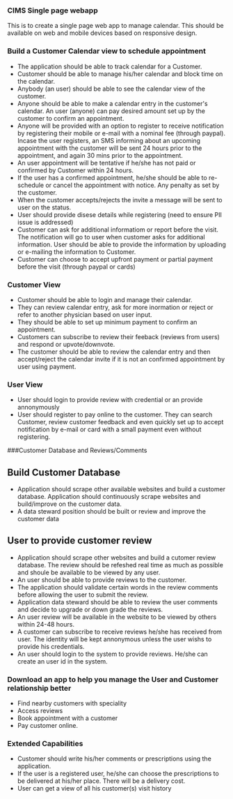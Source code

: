### CIMS Single page webapp

This is to create a single page web app to manage calendar. This should be available on web and mobile devices based
on responsive design.

### Build a Customer Calendar view to schedule appointment

* The application should be able to track calendar for a Customer.
* Customer should be able to manage his/her calendar and block time on the calendar.
* Anybody (an user) should be able to see the calendar view of the customer.
* Anyone should be able to make a calendar entry in the customer's calendar. An user (anyone) can pay desired amount
  set up by the customer to confirm an appointment.
* Anyone will be provided with an option to register to receive notification by registering their
     mobile or e-mail with a nominal fee (through paypal). Incase the user registers, an SMS informing about an upcoming
     appointment with the customer will be sent 24 hours prior to the appointment, and again 30 mins prior to the appointment.
* An user appointment will be tentative if he/she has not paid or confirmed by Customer within 24 hours.
* If the user has a confirmed appointment, he/she should be able to re-schedule or cancel the appointment with notice. Any
penalty as set by the customer.
* When the customer accepts/rejects the invite a message will be sent to user on the status.
* User should provide disese details while registering (need to ensure PII issue is addressed)
* Customer can ask for additional informatiom or report before the visit. The notification will go to user when customer asks for
  additional information. User should be able to provide the information by uploading or e-mailing the information to Customer.
* Customer can choose to accept upfront payment or partial payment before the visit (through paypal or cards)

### Customer View
* Customer should be able to login and manage their calendar.
* They can review calendar entry, ask for more inormation or reject or refer to another physician based on user input.
* They should be able to set up minimum payment to confirm an appointment.
* Customers can subscribe to review their feeback (reviews from users) and respond or upvote/downvote.
* The customer should be able to review the calendar entry and then accept/reject the calendar invite if it is not an confirmed
  appointment by user using payment.

### User View
* User should login to provide review with credential or an provide annonymously
* User should register to pay online to the customer. They can search Customer, review customer feedback and even quickly set up
  to accept notification by e-mail or card with a small payment even without registering.

###Customer Database and Reviews/Comments

## Build Customer Database
* Application should scrape other available websites and build a customer database. Application should continuously scrape
  websites and build/improve on the customer data.
* A data steward position should be built or review and improve the customer data

## User to provide customer review
* Application should scrape other websites and build a cutomer review database. The review should be refeshed real time as much
as possible and shoule be available to be viewed by any user.
* An user should be able to provide reviews to the customer.
* The application should validate certain words in the review comments before allowing the user to submit the review.
* Application data steward should be able to review the user comments and decide to upgrade or down grade the reviews.
* An user review will be available in the website to be viewed by others within 24-48 hours.
* A customer can subscribe to receive reviews he/she has received from user. The identity will be kept annonymous unless the
user wishs to provide his credentials.
* An user should login to the system to provide reviews. He/she can create an user id in the system.

### Download an app to help you manage the User and Customer relationship better

* Find nearby customers with speciality
* Access reviews
* Book appointment with a customer
* Pay customer online.

### Extended Capabilities

* Customer should write his/her comments or prescriptions using the application.
* If the user is a registered user, he/she can choose the prescriptions to be delivered at his/her place. There will be a
  delivery cost.
* User can get a view of all his customer(s) visit history
